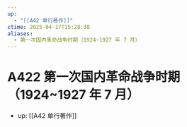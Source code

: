 ```yaml
---
up:
  - "[[A42 单行著作]]"
ctime: 2025-04-17T15:28:38
aliases:
  - 第一次国内革命战争时期（1924~1927 年 7 月）
---
```


# A422 第一次国内革命战争时期（1924~1927 年 7 月）

- up: [[A42 单行著作]]
